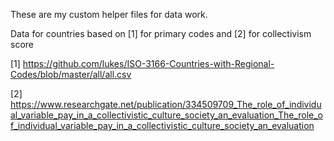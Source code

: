 These are my custom helper files for data work.

Data for countries based on [1] for primary codes and [2] for collectivism score

[1] https://github.com/lukes/ISO-3166-Countries-with-Regional-Codes/blob/master/all/all.csv

[2] https://www.researchgate.net/publication/334509709_The_role_of_individual_variable_pay_in_a_collectivistic_culture_society_an_evaluation_The_role_of_individual_variable_pay_in_a_collectivistic_culture_society_an_evaluation
